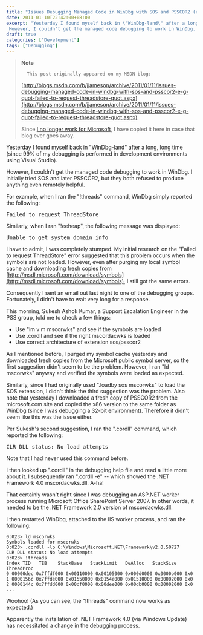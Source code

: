 ```yaml
---
title: "Issues Debugging Managed Code in WinDbg with SOS and PSSCOR2 (e.g. \"Failed to request ThreadStore\")"
date: 2011-01-10T22:42:00+08:00
excerpt: "Yesterday I found myself back in \"WinDbg-land\" after a long, long time (since 99% of my debugging is performed in development environments using Visual Studio). 
 However, I couldn't get the managed code debugging to work in WinDbg. I initially tried..."
draft: true
categories: ["Development"]
tags: ["Debugging"]
---
```


> **Note**
> 
> 
> 		This post originally appeared on my MSDN blog:
> 
> 
> 
> [http://blogs.msdn.com/b/jjameson/archive/2011/01/11/issues-debugging-managed-code-in-windbg-with-sos-and-psscor2-e-g-quot-failed-to-request-threadstore-quot.aspx](http://blogs.msdn.com/b/jjameson/archive/2011/01/11/issues-debugging-managed-code-in-windbg-with-sos-and-psscor2-e-g-quot-failed-to-request-threadstore-quot.aspx)
> 
> 
> Since
> 		[I no longer work for Microsoft](/blog/jjameson/2011/09/02/last-day-with-microsoft), I have copied it here in case that 
> 		blog ever goes away.


Yesterday I found myself back in "WinDbg-land" after a long, long time (since 99% of my debugging is performed in development environments using Visual Studio).

However, I couldn't get the managed code debugging to work in WinDbg. I initially tried SOS and later PSSCOR2, but they both refused to produce anything even remotely helpful.

For example, when I ran the "!threads" command, WinDbg simply reported the following:

<samp>Failed to request ThreadStore</samp>

Similarly, when I ran "!eeheap", the following message was displayed:

<samp>Unable to get system domain info</samp>

I have to admit, I was completely stumped. My initial research on the "Failed to request ThreadStore" error suggested that this problem occurs when the symbols are not loaded. However, even after purging my local symbol cache and downloading fresh copies from [http://msdl.microsoft.com/download/symbols](http://msdl.microsoft.com/download/symbols), I still got the same errors.

Consequently I sent an email out last night to one of the debugging groups. Fortunately, I didn't have to wait very long for a response.

This morning, Sukesh Ashok Kumar, a Support Escalation Engineer in the PSS group, told me to check a few things:

- Use "lm v m mscorwks" and see if the symbols are loaded
- Use .cordll and see if the right mscordacwks is loaded
- Use correct architecture of extension sos/psscor2


As I mentioned before, I purged my symbol cache yesterday and downloaded fresh copies from the Microsoft public symbol server, so the first suggestion didn't seem to be the problem. However, I ran "ld mscorwks" anyway and verified the symbols were loaded as expected.

Similarly, since I had originally used ".loadby sos mscorwks" to load the SOS extension, I didn't think the third suggestion was the problem. Also note that yesterday I downloaded a fresh copy of PSSCOR2 from the microsoft.com site and copied the x86 version to the same folder as WinDbg (since I was debugging a 32-bit environment). Therefore it didn't seem like this was the issue either.

Per Sukesh's second suggestion, I ran the ".cordll" command, which reported the following:

<samp>CLR DLL status: No load attempts</samp>

Note that I had never used this command before.

I then looked up ".cordll" in the debugging help file and read a little more about it. I subsequently ran ".cordll -e" -- which showed the .NET Framework 4.0 mscordacwks.dll. A-ha!

That certainly wasn't right since I was debugging an ASP.NET worker process running Microsoft Office SharePoint Server 2007. In other words, it needed to be the .NET Framework 2.0 version of mscordacwks.dll.

I then restarted WinDbg, attached to the IIS worker process, and ran the following:



```
0:023> ld mscorwks
Symbols loaded for mscorwks
0:023> .cordll -lp C:\Windows\Microsoft.NET\Framework\v2.0.50727
CLR DLL status: No load attempts
0:023> !threads
Index TID   TEB    StackBase   StackLimit   DeAlloc   StackSize   ThreadProc 
0 00000dec 0x7ffdf000 0x00110000 0x00105000 0x000d0000 0x0000b000 0x0 
1 0000156c 0x7ffde000 0x01550000 0x0154e000 0x01510000 0x00002000 0x0 
2 0000144c 0x7ffdd000 0x00df0000 0x00dee000 0x00db0000 0x00002000 0x0
...
```



Woohoo! (As you can see, the "!threads" command now works as expected.)

Apparently the installation of .NET Framework 4.0 (via Windows Update) has necessitated a change in the debugging process.

